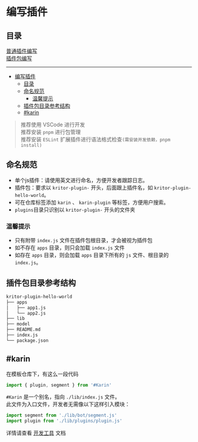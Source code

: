# 编写插件

## 目录

[普通插件编写](./plugin.md)  
[插件包编写](./plugins.md)

---

- [编写插件](#编写插件)
  - [目录](#目录)
  - [命名规范](#命名规范)
    - [温馨提示](#温馨提示)
  - [插件包目录参考结构](#插件包目录参考结构)
  - [#karin](#karin)

> 推荐使用 VSCode 进行开发  
> 推荐安装 `pnpm` 进行包管理  
> 推荐安装 `ESLint` 扩展插件进行语法格式检查`(需安装开发依赖，pnpm install)`

## 命名规范

- 单个js插件：请使用英文进行命名，方便开发者跟踪日志。  
- 插件包：要求以 `kritor-plugin-` 开头，后面跟上插件名，如 `kritor-plugin-hello-world`。  
- 可在仓库标签添加 `karin` 、 `karin-plugin` 等标签，方便用户搜索。
- `plugins`目录只识别以 `kritor-plugin-` 开头的文件夹

### 温馨提示

- 只有附带 `index.js` 文件在插件包根目录，才会被视为插件包
- 如不存在 `apps` 目录，则只会加载 `index.js` 文件
- 如存在 `apps` 目录，则会加载 `apps` 目录下所有的 `js` 文件、根目录的`index.js`。

## 插件包目录参考结构

```md
kritor-plugin-hello-world
├── apps
│   ├── app1.js
│   └── app2.js
├── lib
├── model
├── README.md
├── index.js
└── package.json

```

## #karin

在模板仓库下，有这么一段代码

```js
import { plugin, segment } from '#Karin'
```

`#Karin` 是一个别名，指向 `./lib/index.js` 文件。  
此文件为入口文件，开发者无需像以下这样引入模块：

```js
import segment from './lib/bot/segment.js'
import plugin from './lib/plugins/plugin.js'
```

详情请查看 [开发工具](../utils/index.md) 文档
